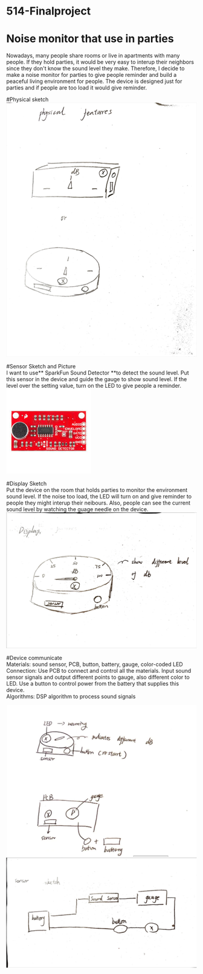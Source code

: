 # 514-Finalproject

# Noise monitor that use in parties
Nowadays, many people share rooms or live in apartments with many people. If they hold parties, it would be very easy to interup their neighbors since they don't know the sound level they make. Therefore, I decide to make a noise monitor for parties to give people reminder and build a peaceful living environment for people. The device is designed just for parties and if people are too load it would give reminder.  

#Physical sketch  
![Image text](pics/physical.jpg)  

#Sensor Sketch and Picture  
I want to use** SparkFun Sound Detector **to detect the sound level. Put this sensor in the device and guide the gauge to show sound level. If the level over the setting value, turn on the LED to give people a reminder.  
![Image text](pics/sensor1.jpeg)

#Display Sketch  
Put the device on the room that holds parties to monitor the environment sound level. If the noise too load, the LED will turn on and give reminder to people they might interup their neibours. Also, people can see the current sound level by watching the guage needle on the device.  
![Image text](pics/display.jpg)

#Device communicate  
Materials: sound sensor, PCB, button, battery, gauge, color-coded LED  
Connection: Use PCB to connect and control all the materials. Input sound sensor signals and output different points to gauge, also different color to LED. Use a button to control power from the battery that supplies this device.  
Algorithms:  DSP algorithm to process sound signals  

![Image text](pics/comm.png)
![Image text](pics/communicate.jpg)




